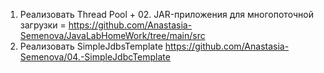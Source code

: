01. Реализовать Thread Pool + 02. JAR-приложения для многопоточной загрузки = https://github.com/Anastasia-Semenova/JavaLabHomeWork/tree/main/src
04. Реализовать SimpleJdbsTemplate https://github.com/Anastasia-Semenova/04.-SimpleJdbcTemplate
